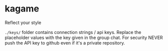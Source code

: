 # kagame
Reflect your style

`./keys/` folder contains connection strings / api keys. Replace the placeholder values with the key given in the group chat. For security NEVER push the API key to github even if it's a private repository. 